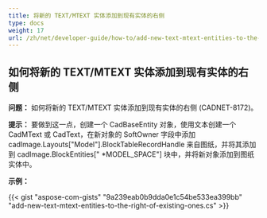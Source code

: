 ```yaml
---
title: 将新的 TEXT/MTEXT 实体添加到现有实体的右侧
type: docs
weight: 17
url: /zh/net/developer-guide/how-to/add-new-text-mtext-entities-to-the-right-of-existing-ones/
---
```


## **如何将新的 TEXT/MTEXT 实体添加到现有实体的右侧**

**问题：** 如何将新的 TEXT/MTEXT 实体添加到现有实体的右侧 (CADNET-8172)。

**提示：** 要做到这一点，创建一个 CadBaseEntity 对象，使用文本创建一个 CadMText 或 CadText，在新对象的 SoftOwner 字段中添加 cadImage.Layouts["Model"].BlockTableRecordHandle 来自图纸，并将其添加到 cadImage.BlockEntities[" *MODEL_SPACE"] 块中，并将新对象添加到图纸实体中。

**示例：**

{{< gist "aspose-com-gists" "9a239eab0b9dda0e1c54be533ea399bb" "add-new-text-mtext-entities-to-the-right-of-existing-ones.cs" >}}
